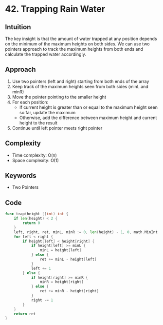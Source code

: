 # 42. Trapping Rain Water

## Intuition

The key insight is that the amount of water trapped at any position depends on the minimum of the maximum heights on both sides. We can use two pointers approach to track the maximum heights from both ends and calculate the trapped water accordingly.

## Approach

1. Use two pointers (left and right) starting from both ends of the array
2. Keep track of the maximum heights seen from both sides (minL and minR)
3. Move the pointer pointing to the smaller height
4. For each position:
   - If current height is greater than or equal to the maximum height seen so far, update the maximum
   - Otherwise, add the difference between maximum height and current height to the result
5. Continue until left pointer meets right pointer

## Complexity

- Time complexity: O(n)
- Space complexity: O(1)

## Keywords

- Two Pointers

## Code

```go
func trap(height []int) int {
    if len(height) < 2 {
        return 0
    }
    left, right, ret, minL, minR := 0, len(height) - 1, 0, math.MinInt, math.MinInt
    for left < right {
        if height[left] < height[right] {
            if height[left] >= minL {
                minL = height[left]
            } else {
                ret += minL - height[left]
            }
            left += 1
        } else {
            if height[right] >= minR {
                minR = height[right]
            } else {
                ret += minR - height[right]
            }
            right -= 1
        }
    }
    return ret
}
```
